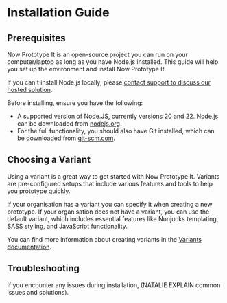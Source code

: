 # Installation Guide

## Prerequisites

Now Prototype It is an open-source project you can run on your computer/laptop as long as you have Node.js installed. This guide will help you set up the environment and install Now Prototype It.

If you can't install Node.js locally, please [contact support to discuss our hosted solution](mailto:support@nowprototype.it).

Before installing, ensure you have the following:

 - A supported version of Node.JS, currently versions 20 and 22.  Node.js can be downloaded from [nodejs.org](https://nodejs.org/).
 - For the full functionality, you should also have Git installed, which can be downloaded from [git-scm.com](https://git-scm.com/).

## Choosing a Variant

Using a variant is a great way to get started with Now Prototype It. Variants are pre-configured setups that include various features and tools to help you prototype quickly.

If your organisation has a variant you can specify it when creating a new prototype. If your organisation does not have a variant, you can use the default variant, which includes essential features like Nunjucks templating, SASS styling, and JavaScript functionality.

You can find more information about creating variants in the [Variants documentation](/create-a-plugin/variants).

## Troubleshooting

If you encounter any issues during installation, (NATALIE EXPLAIN common issues and solutions).
